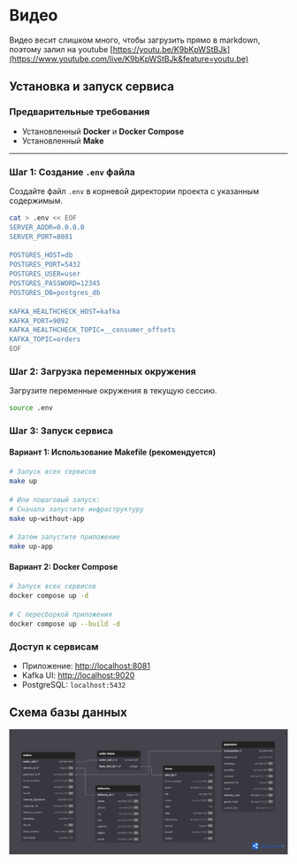 # Видео 
Видео весит слишком много, чтобы загрузить прямо в markdown, поэтому залил на youtube
[https://youtu.be/K9bKpWStBJk](https://www.youtube.com/live/K9bKpWStBJk&feature=youtu.be)

## Установка и запуск сервиса

### Предварительные требования
- Установленный **Docker** и **Docker Compose**
- Установленный **Make**

---

### Шаг 1: Создание `.env` файла
Создайте файл `.env` в корневой директории проекта с указанным содержимым.

```bash
cat > .env << EOF
SERVER_ADDR=0.0.0.0
SERVER_PORT=8081

POSTGRES_HOST=db
POSTGRES_PORT=5432
POSTGRES_USER=user
POSTGRES_PASSWORD=12345
POSTGRES_DB=postgres_db

KAFKA_HEALTHCHECK_HOST=kafka
KAFKA_PORT=9092
KAFKA_HEALTHCHECK_TOPIC=__consumer_offsets
KAFKA_TOPIC=orders
EOF
```

### Шаг 2: Загрузка переменных окружения
Загрузите переменные окружения в текущую сессию.

```bash
source .env
```

### Шаг 3: Запуск сервиса
#### Вариант 1: Использование Makefile (рекомендуется)

```bash
# Запуск всех сервисов
make up

# Или пошаговый запуск:
# Сначала запустите инфраструктуру
make up-without-app

# Затем запустите приложение
make up-app
```

#### Вариант 2:  Docker Compose

```bash
# Запуск всех сервисов
docker compose up -d

# C пересборкой приложения
docker compose up --build -d
```

### Доступ к сервисам
- Приложение: [http://localhost:8081](http://localhost:8081)
- Kafka UI: [http://localhost:9020](http://localhost:9020)
- PostgreSQL: `localhost:5432`

## Схема базы данных 


![img.png](img.png)

